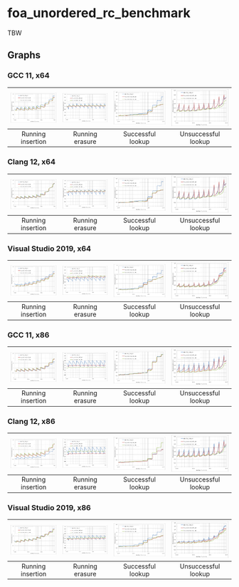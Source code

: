 # foa_unordered_rc_benchmark

TBW

## Graphs
### GCC 11, x64
|<img src="https://raw.githubusercontent.com/joaquintides/foa_unordered_rc_benchmark/master/img/gcc-x64/Running insertion.xlsx.plot.png" width="250">|<img src="https://raw.githubusercontent.com/joaquintides/foa_unordered_rc_benchmark/master/img/gcc-x64/Running erasure.xlsx.plot.png" width="250">|<img src="https://raw.githubusercontent.com/joaquintides/foa_unordered_rc_benchmark/master/img/gcc-x64/Scattered successful looukp.xlsx.plot.png" width="250">|<img src="https://raw.githubusercontent.com/joaquintides/foa_unordered_rc_benchmark/master/img/gcc-x64/Scattered unsuccessful looukp.xlsx.plot.png" width="250">|
|:-:|:-:|:-:|:-:|
|Running insertion|Running erasure|Successful lookup|Unsuccessful lookup|

### Clang 12, x64
|<img src="https://raw.githubusercontent.com/joaquintides/foa_unordered_rc_benchmark/master/img/clang-x64/Running insertion.xlsx.plot.png" width="250">|<img src="https://raw.githubusercontent.com/joaquintides/foa_unordered_rc_benchmark/master/img/clang-x64/Running erasure.xlsx.plot.png" width="250">|<img src="https://raw.githubusercontent.com/joaquintides/foa_unordered_rc_benchmark/master/img/clang-x64/Scattered successful looukp.xlsx.plot.png" width="250">|<img src="https://raw.githubusercontent.com/joaquintides/foa_unordered_rc_benchmark/master/img/clang-x64/Scattered unsuccessful looukp.xlsx.plot.png" width="250">|
|:-:|:-:|:-:|:-:|
|Running insertion|Running erasure|Successful lookup|Unsuccessful lookup|

### Visual Studio 2019, x64
|<img src="https://raw.githubusercontent.com/joaquintides/foa_unordered_rc_benchmark/master/img/vs-x64/Running insertion.xlsx.plot.png" width="250">|<img src="https://raw.githubusercontent.com/joaquintides/foa_unordered_rc_benchmark/master/img/vs-x64/Running erasure.xlsx.plot.png" width="250">|<img src="https://raw.githubusercontent.com/joaquintides/foa_unordered_rc_benchmark/master/img/vs-x64/Scattered successful looukp.xlsx.plot.png" width="250">|<img src="https://raw.githubusercontent.com/joaquintides/foa_unordered_rc_benchmark/master/img/vs-x64/Scattered unsuccessful looukp.xlsx.plot.png" width="250">|
|:-:|:-:|:-:|:-:|
|Running insertion|Running erasure|Successful lookup|Unsuccessful lookup|

### GCC 11, x86
|<img src="https://raw.githubusercontent.com/joaquintides/foa_unordered_rc_benchmark/master/img/gcc-x86/Running insertion.xlsx.plot.png" width="250">|<img src="https://raw.githubusercontent.com/joaquintides/foa_unordered_rc_benchmark/master/img/gcc-x86/Running erasure.xlsx.plot.png" width="250">|<img src="https://raw.githubusercontent.com/joaquintides/foa_unordered_rc_benchmark/master/img/gcc-x86/Scattered successful looukp.xlsx.plot.png" width="250">|<img src="https://raw.githubusercontent.com/joaquintides/foa_unordered_rc_benchmark/master/img/gcc-x86/Scattered unsuccessful looukp.xlsx.plot.png" width="250">|
|:-:|:-:|:-:|:-:|
|Running insertion|Running erasure|Successful lookup|Unsuccessful lookup|

### Clang 12, x86
|<img src="https://raw.githubusercontent.com/joaquintides/foa_unordered_rc_benchmark/master/img/clang-x86/Running insertion.xlsx.plot.png" width="250">|<img src="https://raw.githubusercontent.com/joaquintides/foa_unordered_rc_benchmark/master/img/clang-x86/Running erasure.xlsx.plot.png" width="250">|<img src="https://raw.githubusercontent.com/joaquintides/foa_unordered_rc_benchmark/master/img/clang-x86/Scattered successful looukp.xlsx.plot.png" width="250">|<img src="https://raw.githubusercontent.com/joaquintides/foa_unordered_rc_benchmark/master/img/clang-x86/Scattered unsuccessful looukp.xlsx.plot.png" width="250">|
|:-:|:-:|:-:|:-:|
|Running insertion|Running erasure|Successful lookup|Unsuccessful lookup|

### Visual Studio 2019, x86
|<img src="https://raw.githubusercontent.com/joaquintides/foa_unordered_rc_benchmark/master/img/vs-x86/Running insertion.xlsx.plot.png" width="250">|<img src="https://raw.githubusercontent.com/joaquintides/foa_unordered_rc_benchmark/master/img/vs-x86/Running erasure.xlsx.plot.png" width="250">|<img src="https://raw.githubusercontent.com/joaquintides/foa_unordered_rc_benchmark/master/img/vs-x86/Scattered successful looukp.xlsx.plot.png" width="250">|<img src="https://raw.githubusercontent.com/joaquintides/foa_unordered_rc_benchmark/master/img/vs-x86/Scattered unsuccessful looukp.xlsx.plot.png" width="250">|
|:-:|:-:|:-:|:-:|
|Running insertion|Running erasure|Successful lookup|Unsuccessful lookup|
